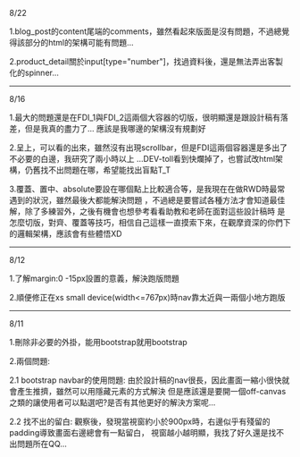 8/22

1.blog_post的content尾端的comments，雖然看起來版面是沒有問題，不過總覺得該部分的html的架構可能有問題...

2.product_detail關於input[type="number"]，找過資料後，還是無法弄出客製化的spinner...

-------------------------------------------


8/16

1.最大的問題還是在FDI_1與FDI_2這兩個大容器的切版，很明顯還是跟設計稿有落差，但是我真的盡力了...
應該是我哪邊的架構沒有規劃好

2.呈上，可以看的出來，雖然沒有出現scrollbar，但是FDI這兩個容器還是多出了不必要的白邊，我研究了兩小時以上
...DEV-toll看到快爛掉了，也嘗試改html架構，仍舊找不出問題在哪，希望能找出盲點T_T

3.覆蓋、置中、absolute要設在哪個點上比較適合等，是我現在在做RWD時最常遇到的狀況，雖然最後大都能解決問題
，不過總是要嘗試各種方法才會知道最佳解，除了多練習外，之後有機會也想參考看看助教和老師在面對這些設計稿時
是怎麼切版，對齊、覆蓋等技巧，相信自己這樣一直摸索下來，在觀摩資深的你們下的邏輯架構，應該會有些體悟XD

-------------------------------------------
8/12

1.了解margin:0 -15px設置的意義，解決跑版問題

2.順便修正在xs small device(width<=767px)時nav靠太近與一兩個小地方跑版




-------------------------------------------
8/11

1.刪除非必要的外掛，能用bootstrap就用bootstrap

2.兩個問題:

2.1 bootstrap navbar的使用問題:
由於設計稿的nav很長，因此畫面一縮小很快就會產生推擠，雖然可以用隱藏元素的方式解決
但是應該還是要開一個off-canvas之類的讓使用者可以點選吧?是否有其他更好的解決方案呢...

2.2 找不出的留白:
觀察後，發現當視窗約小於900px時，右邊似乎有殘留的padding導致畫面右邊總會有一點留白，
視窗越小越明顯，我找了好久還是找不出問題所在QQ... 
